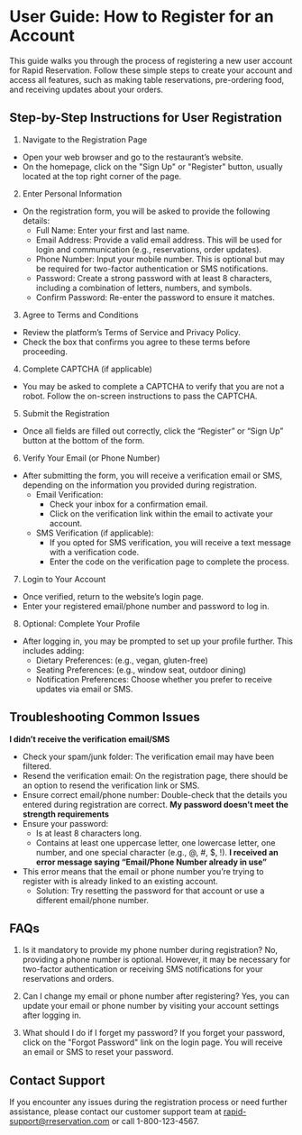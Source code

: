 # User Guide: How to Register for an Account
This guide walks you through the process of registering a new user account for Rapid Reservation. Follow these simple steps to create your account and access all features, such as making table reservations, pre-ordering food, and receiving updates about your orders.

## Step-by-Step Instructions for User Registration
1. Navigate to the Registration Page
  - Open your web browser and go to the restaurant’s website.
  - On the homepage, click on the "Sign Up" or "Register" button, usually located at the top right corner of the page.
2. Enter Personal Information
  - On the registration form, you will be asked to provide the following details:
    - Full Name: Enter your first and last name.
    - Email Address: Provide a valid email address. This will be used for login and communication (e.g., reservations, order updates).
    - Phone Number: Input your mobile number. This is optional but may be required for two-factor authentication or SMS notifications.
    - Password: Create a strong password with at least 8 characters, including a combination of letters, numbers, and symbols.
    - Confirm Password: Re-enter the password to ensure it matches.
3. Agree to Terms and Conditions
  - Review the platform’s Terms of Service and Privacy Policy.
  - Check the box that confirms you agree to these terms before proceeding.
4. Complete CAPTCHA (if applicable)
  - You may be asked to complete a CAPTCHA to verify that you are not a robot. Follow the on-screen instructions to pass the CAPTCHA.
5. Submit the Registration
  - Once all fields are filled out correctly, click the “Register” or “Sign Up” button at the bottom of the form.
6. Verify Your Email (or Phone Number)
  - After submitting the form, you will receive a verification email or SMS, depending on the information you provided during registration.
    - Email Verification:
      - Check your inbox for a confirmation email.
      - Click on the verification link within the email to activate your account.
    - SMS Verification (if applicable):
      - If you opted for SMS verification, you will receive a text message with a verification code.
      - Enter the code on the verification page to complete the process.
7. Login to Your Account
  - Once verified, return to the website’s login page.
  - Enter your registered email/phone number and password to log in.
8. Optional: Complete Your Profile
  - After logging in, you may be prompted to set up your profile further. This includes adding:
    - Dietary Preferences: (e.g., vegan, gluten-free)
    - Seating Preferences: (e.g., window seat, outdoor dining)
    - Notification Preferences: Choose whether you prefer to receive updates via email or SMS.
## Troubleshooting Common Issues

**I didn’t receive the verification email/SMS**
  - Check your spam/junk folder: The verification email may have been filtered.
  - Resend the verification email: On the registration page, there should be an option to resend the verification link or SMS.
  - Ensure correct email/phone number: Double-check that the details you entered during registration are correct.
**My password doesn’t meet the strength requirements**
  - Ensure your password:
    - Is at least 8 characters long.
    - Contains at least one uppercase letter, one lowercase letter, one number, and one special character (e.g., @, #, $, !).
**I received an error message saying “Email/Phone Number already in use”**
  - This error means that the email or phone number you’re trying to register with is already linked to an existing account.
    - Solution: Try resetting the password for that account or use a different email/phone number.
      
## FAQs
1. Is it mandatory to provide my phone number during registration?
No, providing a phone number is optional. However, it may be necessary for two-factor authentication or receiving SMS notifications for your reservations and orders.

2. Can I change my email or phone number after registering?
Yes, you can update your email or phone number by visiting your account settings after logging in.

3. What should I do if I forget my password?
If you forget your password, click on the "Forgot Password" link on the login page. You will receive an email or SMS to reset your password.

## Contact Support
If you encounter any issues during the registration process or need further assistance, please contact our customer support team at rapid-support@rreservation.com or call 1-800-123-4567.
